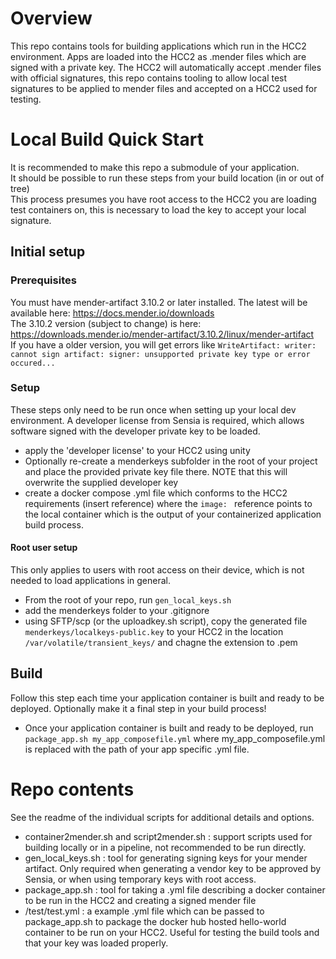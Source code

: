# Overview

This repo contains tools for building applications which run in the HCC2 environment.  Apps are loaded into the HCC2 as .mender files which are signed with a private key.  The HCC2 will automatically accept .mender files with official signatures, this repo contains tooling to allow local test signatures to be applied to mender files and accepted on a HCC2 used for testing.

# Local Build Quick Start

It is recommended to make this repo a submodule of your application.  
It should be possible to run these steps from your build location (in or out of tree)  
This process presumes you have root access to the HCC2 you are loading test containers on, this is necessary to load the key to accept your local signature.

## Initial setup 

### Prerequisites  

You must have mender-artifact 3.10.2 or later installed.  The latest will be available here: https://docs.mender.io/downloads  
The 3.10.2 version (subject to change) is here: https://downloads.mender.io/mender-artifact/3.10.2/linux/mender-artifact  
If you have a older version, you will get errors like `WriteArtifact: writer: cannot sign artifact: signer: unsupported private key type or error occured...`  

 
### Setup  
 
These steps only need to be run once when setting up your local dev environment.  A developer license from Sensia is required, which allows software signed with the developer private key to be loaded.  
- apply the 'developer license' to your HCC2 using unity  
- Optionally re-create a menderkeys subfolder in the root of your project and place the provided private key file there. NOTE that this will overwrite the supplied developer key  
- create a docker compose .yml file which conforms to the HCC2 requirements (insert reference) where the `image: ` reference points to the local container which is the output of your containerized application build process.  

#### Root user setup

This only applies to users with root access on their device, which is not needed to load applications in general.
- From the root of your repo, run `gen_local_keys.sh`  
- add the menderkeys folder to your .gitignore  
- using SFTP/scp (or the uploadkey.sh script), copy the generated file `menderkeys/localkeys-public.key` to your HCC2 in the location `/var/volatile/transient_keys/` and chagne the extension to .pem  

## Build

Follow this step each time your application container is built and ready to be deployed.  Optionally make it a final step in your build process!  
- Once your application container is built and ready to be deployed, run `package_app.sh my_app_composefile.yml` where my_app_composefile.yml is replaced with the path of your app specific .yml file.  


# Repo contents
See the readme of the individual scripts for additional details and options.  
- container2mender.sh and script2mender.sh : support scripts used for building locally or in a pipeline, not recommended to be run directly.  
- gen_local_keys.sh : tool for generating signing keys for your mender artifact.  Only required when generating a vendor key to be approved by Sensia, or when using temporary keys with root access.  
- package_app.sh : tool for taking a .yml file describing a docker container to be run in the HCC2 and creating a signed mender file  
- /test/test.yml : a example .yml file which can be passed to package_app.sh to package the docker hub hosted hello-world container to be run on your HCC2.  Useful for testing the build tools and that your key was loaded properly.  